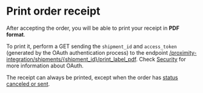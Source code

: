 # Print order receipt

After accepting the order, you will be able to print your receipt in **PDF format**.

To print it, perform a GET sending the `shipment_id` and `access_token` (generated by the OAuth authentication process) to the endpoint [/proximity-integration/shipments/{shipment_id}/print_label_pdf](/developers/pt/reference/mp_delivery/_proximity-integration_shipments_shipment_id_print_label_pdf/get). Check [Security](/developers/en/guides/additional-content/security/oauth/introduction) for more information about OAuth.

The receipt can always be printed, except when the order has [status canceled or sent](/developers/en/docs/mp-delivery/order-management/get-order-data). 